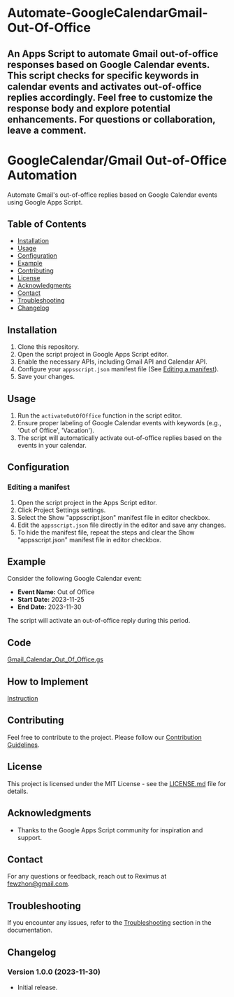 # Automate-GoogleCalendarGmail-Out-Of-Office
An Apps Script to automate Gmail out-of-office responses based on Google Calendar events. This script checks for specific keywords in calendar events and activates out-of-office replies accordingly. Feel free to customize the response body and explore potential enhancements. For questions or collaboration, leave a comment.
---
# GoogleCalendar/Gmail Out-of-Office Automation

Automate Gmail's out-of-office replies based on Google Calendar events using Google Apps Script.

## Table of Contents

- [Installation](#installation)
- [Usage](#usage)
- [Configuration](#configuration)
- [Example](#example)
- [Contributing](#contributing)
- [License](#license)
- [Acknowledgments](#acknowledgments)
- [Contact](#contact)
- [Troubleshooting](#troubleshooting)
- [Changelog](#changelog)

## Installation

1. Clone this repository.
2. Open the script project in Google Apps Script editor.
3. Enable the necessary APIs, including Gmail API and Calendar API.
4. Configure your `appsscript.json` manifest file (See [Editing a manifest](#editing-a-manifest)).
5. Save your changes.

## Usage

1. Run the `activateOutOfOffice` function in the script editor.
2. Ensure proper labeling of Google Calendar events with keywords (e.g., 'Out of Office', 'Vacation').
3. The script will automatically activate out-of-office replies based on the events in your calendar.

## Configuration

### Editing a manifest

1. Open the script project in the Apps Script editor.
2. Click Project Settings settings.
3. Select the Show "appsscript.json" manifest file in editor checkbox.
4. Edit the `appsscript.json` file directly in the editor and save any changes.
5. To hide the manifest file, repeat the steps and clear the Show "appsscript.json" manifest file in editor checkbox.

## Example

Consider the following Google Calendar event:

- **Event Name:** Out of Office
- **Start Date:** 2023-11-25
- **End Date:** 2023-11-30

The script will activate an out-of-office reply during this period.

## Code
[Gmail_Calendar_Out_Of_Office.gs](https://github.com/fewzhon/Automate-GoogleCalendarGmail-Out-Of-Office/blob/main/Gmail_Calendar_Out_Of_Office.gs)

## How to Implement

[Instruction](https://www.linkedin.com/pulse/automate-gmails-out-of-office-based-google-calendar-event-gyasi-nykoe?trk=public_post_feed-article-content)

## Contributing

Feel free to contribute to the project. Please follow our [Contribution Guidelines](CONTRIBUTING.md).

## License

This project is licensed under the MIT License - see the [LICENSE.md](LICENSE.md) file for details.

## Acknowledgments

- Thanks to the Google Apps Script community for inspiration and support.

## Contact

For any questions or feedback, reach out to Reximus at fewzhon@gmail.com.

## Troubleshooting

If you encounter any issues, refer to the [Troubleshooting](#troubleshooting) section in the documentation.

## Changelog

### Version 1.0.0 (2023-11-30)

- Initial release.
